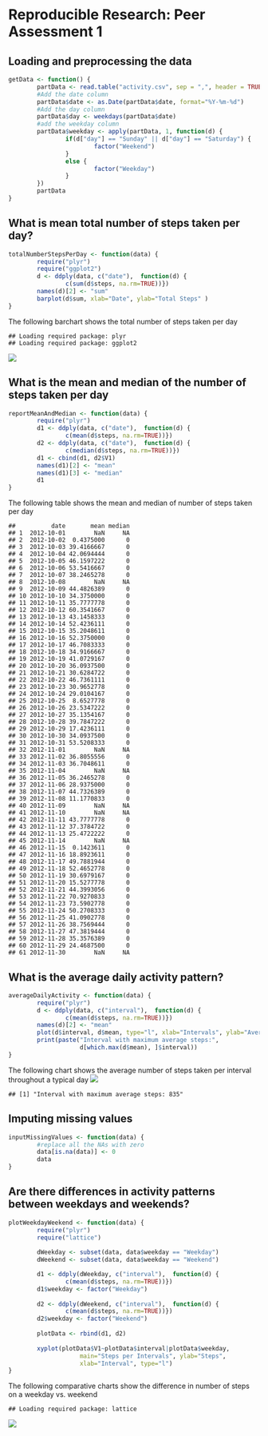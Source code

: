 # Reproducible Research: Peer Assessment 1


## Loading and preprocessing the data

```r
getData <- function() {
        partData <- read.table("activity.csv", sep = ",", header = TRUE)
        #Add the date column
        partData$date <- as.Date(partData$date, format="%Y-%m-%d")
        #Add the day column
        partData$day <- weekdays(partData$date)
        #add the weekday column
        partData$weekday <- apply(partData, 1, function(d) {   
                if(d["day"] == "Sunday" || d["day"] == "Saturday") {
                        factor("Weekend")
                }
                else {
                        factor("Weekday")  
                }
        })
        partData
}
```

## What is mean total number of steps taken per day?

```r
totalNumberStepsPerDay <- function(data) {
        require("plyr")
        require("ggplot2")
        d <- ddply(data, c("date"),  function(d) {
                c(sum(d$steps, na.rm=TRUE))})
        names(d)[2] <- "sum"
        barplot(d$sum, xlab="Date", ylab="Total Steps" )
}
```

The following barchart shows the total number of steps taken per day

```
## Loading required package: plyr
## Loading required package: ggplot2
```

![](PA1_template_files/figure-html/unnamed-chunk-3-1.png) 

## What is the mean and median of the number of steps taken per day

```r
reportMeanAndMedian <- function(data) {
        require("plyr")
        d1 <- ddply(data, c("date"),  function(d) {
                c(mean(d$steps, na.rm=TRUE))})
        d2 <- ddply(data, c("date"),  function(d) {
                c(median(d$steps, na.rm=TRUE))})
        d1 <- cbind(d1, d2$V1)
        names(d1)[2] <- "mean"
        names(d1)[3] <- "median"
        d1
}
```

The following table shows the mean and median of number of steps taken per day

```
##          date       mean median
## 1  2012-10-01        NaN     NA
## 2  2012-10-02  0.4375000      0
## 3  2012-10-03 39.4166667      0
## 4  2012-10-04 42.0694444      0
## 5  2012-10-05 46.1597222      0
## 6  2012-10-06 53.5416667      0
## 7  2012-10-07 38.2465278      0
## 8  2012-10-08        NaN     NA
## 9  2012-10-09 44.4826389      0
## 10 2012-10-10 34.3750000      0
## 11 2012-10-11 35.7777778      0
## 12 2012-10-12 60.3541667      0
## 13 2012-10-13 43.1458333      0
## 14 2012-10-14 52.4236111      0
## 15 2012-10-15 35.2048611      0
## 16 2012-10-16 52.3750000      0
## 17 2012-10-17 46.7083333      0
## 18 2012-10-18 34.9166667      0
## 19 2012-10-19 41.0729167      0
## 20 2012-10-20 36.0937500      0
## 21 2012-10-21 30.6284722      0
## 22 2012-10-22 46.7361111      0
## 23 2012-10-23 30.9652778      0
## 24 2012-10-24 29.0104167      0
## 25 2012-10-25  8.6527778      0
## 26 2012-10-26 23.5347222      0
## 27 2012-10-27 35.1354167      0
## 28 2012-10-28 39.7847222      0
## 29 2012-10-29 17.4236111      0
## 30 2012-10-30 34.0937500      0
## 31 2012-10-31 53.5208333      0
## 32 2012-11-01        NaN     NA
## 33 2012-11-02 36.8055556      0
## 34 2012-11-03 36.7048611      0
## 35 2012-11-04        NaN     NA
## 36 2012-11-05 36.2465278      0
## 37 2012-11-06 28.9375000      0
## 38 2012-11-07 44.7326389      0
## 39 2012-11-08 11.1770833      0
## 40 2012-11-09        NaN     NA
## 41 2012-11-10        NaN     NA
## 42 2012-11-11 43.7777778      0
## 43 2012-11-12 37.3784722      0
## 44 2012-11-13 25.4722222      0
## 45 2012-11-14        NaN     NA
## 46 2012-11-15  0.1423611      0
## 47 2012-11-16 18.8923611      0
## 48 2012-11-17 49.7881944      0
## 49 2012-11-18 52.4652778      0
## 50 2012-11-19 30.6979167      0
## 51 2012-11-20 15.5277778      0
## 52 2012-11-21 44.3993056      0
## 53 2012-11-22 70.9270833      0
## 54 2012-11-23 73.5902778      0
## 55 2012-11-24 50.2708333      0
## 56 2012-11-25 41.0902778      0
## 57 2012-11-26 38.7569444      0
## 58 2012-11-27 47.3819444      0
## 59 2012-11-28 35.3576389      0
## 60 2012-11-29 24.4687500      0
## 61 2012-11-30        NaN     NA
```

## What is the average daily activity pattern?

```r
averageDailyActivity <- function(data) {
        require("plyr")
        d <- ddply(data, c("interval"),  function(d) {
                c(mean(d$steps, na.rm=TRUE))})
        names(d)[2] <- "mean"
        plot(d$interval, d$mean, type="l", xlab="Intervals", ylab="Average Steps")
        print(paste("Interval with maximum average steps:",
                    d[which.max(d$mean), ]$interval))
}
```

The following chart shows the average number of steps taken per interval throughout a typical day
![](PA1_template_files/figure-html/unnamed-chunk-7-1.png) 

```
## [1] "Interval with maximum average steps: 835"
```

## Imputing missing values

```r
inputMissingValues <- function(data) {
        #replace all the NAs with zero
        data[is.na(data)] <- 0
        data
}
```

## Are there differences in activity patterns between weekdays and weekends?

```r
plotWeekdayWeekend <- function(data) {
        require("plyr")
        require("lattice")
        
        dWeekday <- subset(data, data$weekday == "Weekday")
        dWeekend <- subset(data, data$weekday == "Weekend")

        d1 <- ddply(dWeekday, c("interval"),  function(d) {
                c(mean(d$steps, na.rm=TRUE))})
        d1$weekday <- factor("Weekday")
        
        d2 <- ddply(dWeekend, c("interval"),  function(d) {
                c(mean(d$steps, na.rm=TRUE))})
        d2$weekday <- factor("Weekend")
        
        plotData <- rbind(d1, d2)
        
        xyplot(plotData$V1~plotData$interval|plotData$weekday, 
                    main="Steps per Intervals", ylab="Steps",
                    xlab="Interval", type="l")
}
```

The following comparative charts show the difference in number of steps on a weekday vs. weekend

```
## Loading required package: lattice
```

![](PA1_template_files/figure-html/unnamed-chunk-10-1.png) 
